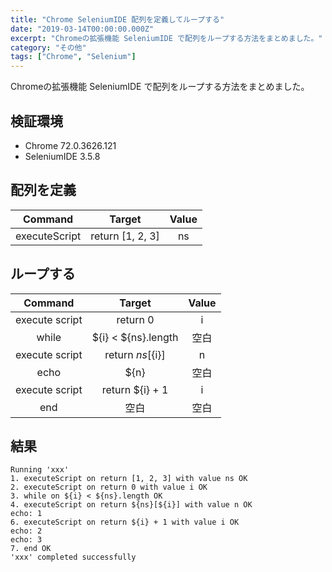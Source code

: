 ```yaml
---
title: "Chrome SeleniumIDE 配列を定義してループする"
date: "2019-03-14T00:00:00.000Z"
excerpt: "Chromeの拡張機能 SeleniumIDE で配列をループする方法をまとめました。"
category: "その他"
tags: ["Chrome", "Selenium"]
---
```


Chromeの拡張機能 SeleniumIDE で配列をループする方法をまとめました。

## 検証環境

- Chrome 72.0.3626.121
- SeleniumIDE 3.5.8

## 配列を定義

| Command | Target | Value |
|:-:|:-:|:-:|
| executeScript | return [1, 2, 3] | ns |

## ループする

| Command | Target | Value |
|:-:|:-:|:-:|
| execute script | return 0 | i |
| while | ${i} < ${ns}.length | 空白 |
| execute script | return ${ns}[${i}] | n |
| echo | ${n} | 空白 |
| execute script | return ${i} + 1 | i |
| end | 空白 | 空白 |

## 結果

```plaintext
Running 'xxx'
1. executeScript on return [1, 2, 3] with value ns OK
2. executeScript on return 0 with value i OK
3. while on ${i} < ${ns}.length OK
4. executeScript on return ${ns}[${i}] with value n OK
echo: 1
6. executeScript on return ${i} + 1 with value i OK
echo: 2
echo: 3
7. end OK
'xxx' completed successfully
```
